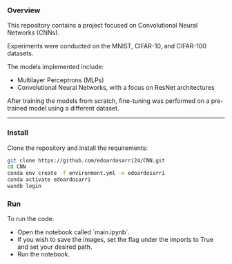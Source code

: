 ### Overview
This repository contains a project focused on Convolutional Neural Networks (CNNs).

Experiments were conducted on the MNIST, CIFAR-10, and CIFAR-100 datasets.

The models implemented include:
- Multilayer Perceptrons (MLPs)
- Convolutional Neural Networks, with a focus on ResNet architectures

After training the models from scratch, fine-tuning was performed on a pre-trained model using a different dataset.

---

### Install
Clone the repository and install the requirements:

```bash
git clone https://github.com/edoardosarri24/CNN.git
cd CNN
conda env create -f environment.yml -n edoardosarri
conda activate edoardosarri
wandb login
```

### Run
To run the code:
- Open the notebook called ´main.ipynb`.
- If you wish to save the images, set the flag under the imports to True and set your desired path.
- Run the notebook.

